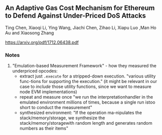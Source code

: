 ## An Adaptive Gas Cost Mechanism for Ethereum to Defend Against Under-Priced DoS Attacks

Ting Chen, Xiaoqi Li, Ying Wang, Jiachi Chen, Zihao Li, Xiapu Luo ,Man Ho Au and Xiaosong Zhang

https://arxiv.org/pdf/1712.06438.pdf

### Notes

1. "Emulation-based Measurement Framework" - how they measured the underpriced opcodes:
   - extract just `.execute` for a stripped-down execution. "various utility func-tions for supporting the execution." (it might be relevant in our case to _include_ those utility functions, since we want to measure node EVM implementations)
   - repeat and measure once "we run the interpretationhandler in the emulated environment millions of times, because a single run istoo short to conduct the measurement"
   - synthesized environment: "If the operation ma-nipulates the stack/memory/storage, we synthesize the stack/memory/storagewith random length and generates random numbers as their items"
